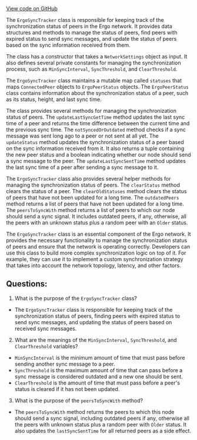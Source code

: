 [View code on GitHub](https://github.com/ergoplatform/ergo/src/main/scala/org/ergoplatform/network/ErgoSyncTracker.scala)

The `ErgoSyncTracker` class is responsible for keeping track of the synchronization status of peers in the Ergo network. It provides data structures and methods to manage the status of peers, find peers with expired status to send sync messages, and update the status of peers based on the sync information received from them.

The class has a constructor that takes a `NetworkSettings` object as input. It also defines several private constants for managing the synchronization process, such as `MinSyncInterval`, `SyncThreshold`, and `ClearThreshold`.

The `ErgoSyncTracker` class maintains a mutable map called `statuses` that maps `ConnectedPeer` objects to `ErgoPeerStatus` objects. The `ErgoPeerStatus` class contains information about the synchronization status of a peer, such as its status, height, and last sync time.

The class provides several methods for managing the synchronization status of peers. The `updateLastSyncGetTime` method updates the last sync time of a peer and returns the time difference between the current time and the previous sync time. The `notSyncedOrOutdated` method checks if a sync message was sent long ago to a peer or not sent at all yet. The `updateStatus` method updates the synchronization status of a peer based on the sync information received from it. It also returns a tuple containing the new peer status and a boolean indicating whether our node should send a sync message to the peer. The `updateLastSyncSentTime` method updates the last sync time of a peer after sending a sync message to it.

The `ErgoSyncTracker` class also provides several helper methods for managing the synchronization status of peers. The `clearStatus` method clears the status of a peer. The `clearOldStatuses` method clears the status of peers that have not been updated for a long time. The `outdatedPeers` method returns a list of peers that have not been updated for a long time. The `peersToSyncWith` method returns a list of peers to which our node should send a sync signal. It includes outdated peers, if any, otherwise, all the peers with an unknown status plus a random peer with an `Older` status.

The `ErgoSyncTracker` class is an essential component of the Ergo network. It provides the necessary functionality to manage the synchronization status of peers and ensure that the network is operating correctly. Developers can use this class to build more complex synchronization logic on top of it. For example, they can use it to implement a custom synchronization strategy that takes into account the network topology, latency, and other factors.
## Questions: 
 1. What is the purpose of the `ErgoSyncTracker` class?
- The `ErgoSyncTracker` class is responsible for keeping track of the synchronization status of peers, finding peers with expired status to send sync messages, and updating the status of peers based on received sync messages.

2. What are the meanings of the `MinSyncInterval`, `SyncThreshold`, and `ClearThreshold` variables?
- `MinSyncInterval` is the minimum amount of time that must pass before sending another sync message to a peer.
- `SyncThreshold` is the maximum amount of time that can pass before a sync message is considered outdated and a new one should be sent.
- `ClearThreshold` is the amount of time that must pass before a peer's status is cleared if it has not been updated.

3. What is the purpose of the `peersToSyncWith` method?
- The `peersToSyncWith` method returns the peers to which this node should send a sync signal, including outdated peers if any, otherwise all the peers with unknown status plus a random peer with `Older` status. It also updates the `lastSyncSentTime` for all returned peers as a side effect.